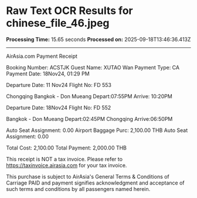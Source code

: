 # Raw Text OCR Results for chinese_file_46.jpeg

**Processing Time:** 15.65 seconds
**Processed on:** 2025-09-18T13:46:36.413Z

---

AirAsia.com
Payment Receipt

Booking Number: ACSTJK
Guest Name: XUTAO Wan
Payment Type: CA
Payment Date: 18Nov24, 01:29 PM

Departure Date: 11 Nov24
Flight No: FD 553

Chongqing
Bangkok - Don Mueang Depart:07:55PM
Arrive: 10:20PM

Departure Date: 18Nov24
Flight No: FD 552

Bangkok - Don Mueang Depart:02:45PM
Chongqing Arrive:06:50PM

Auto Seat Assignment: 0.00
Airport Baggage Purc: 2,100.00 THB
Auto Seat Assignment: 0.00

Total Cost: 2,100.00
Total Payment: 2,000.00 THB

This receipt is NOT a tax invoice. Please
refer to https://taxinvoice.airasia.com
for your tax invoice.

This purchase is subject to AirAsia's
General Terms & Conditions of Carriage
PAID
and payment signifies acknowledgment and
acceptance of such terms and conditions
by all passengers named herein.
